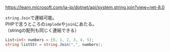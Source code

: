<https://learn.microsoft.com/ja-jp/dotnet/api/system.string.join?view=net-8.0>

`string.Join`で連結可能。  
PHPで言うところの`implode`や`join`にあたる。  
（stringの配列も同じく連結できる）
```csharp
List<int> numbers = {0, 1, 2, 3, 4, 5};
string listStr = string.Join(",", numbers);
```